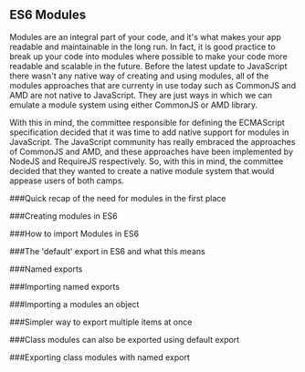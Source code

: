 ## ES6 Modules 
Modules are an integral part of your code, and it's what makes your app readable and maintainable in the long run. In fact, it is good practice to break up your code into modules where possible to make your code more readable and scalable in the future. Before the latest update to JavaScript there wasn't any native way of creating and using modules, all of the modules approaches that are currenty in use today such as CommonJS and AMD are not native to JavaScript. They are just ways in which we can emulate a module system using either CommonJS or AMD library. 

With this in mind, the committee responsible for defining the ECMAScript specification decided that it was time to add native support for modules in JavaScript. The JavaScript community has really embraced the approaches of CommonJS and AMD, and these approaches have been implemented by NodeJS and RequireJS respectively. So, with this in mind, the committee decided that they wanted to create a native module system that would appease users of both camps. 

###Quick recap of the need for modules in the first place 

###Creating modules in ES6 

###How to import Modules in ES6 

###The 'default' export in ES6 and what this means 

###Named exports

###Importing named exports 

###Importing a modules an object 

###Simpler way to export multiple items at once

###Class modules can also be exported using default export

###Exporting class modules with named export 

